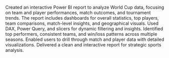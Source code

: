 Created an interactive Power BI report to analyze World Cup data, focusing on team and player performances, match outcomes, and tournament trends. The report includes dashboards for overall statistics, top players, team comparisons, match-level insights, and geographical visuals. Used DAX, Power Query, and slicers for dynamic filtering and insights. Identified top performers, consistent teams, and win/loss patterns across multiple seasons. Enabled users to drill through match and player data with detailed visualizations. Delivered a clean and interactive report for strategic sports analysis.


